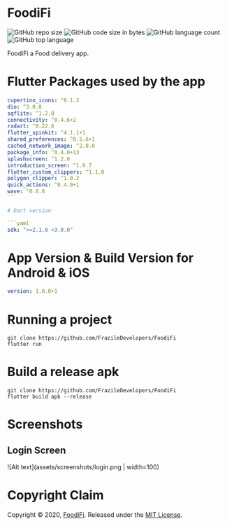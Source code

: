 # FoodiFi

![GitHub repo size](https://img.shields.io/github/repo-size/FrazileDevelopers/FoodiFi) ![GitHub code size in bytes](https://img.shields.io/github/languages/code-size/FrazileDevelopers/FoodiFi) ![GitHub language count](https://img.shields.io/github/languages/count/FrazileDevelopers/FoodiFi) ![GitHub top language](https://img.shields.io/github/languages/top/FrazileDevelopers/FoodiFi)

FoodiFi a Food delivery app.

# Flutter Packages used by the app

````yaml
cupertino_icons: ^0.1.2
dio: ^3.0.8
sqflite: ^1.2.0
connectivity: ^0.4.6+2
rxdart: ^0.22.6
flutter_spinkit: ^4.1.1+1
shared_preferences: ^0.5.6+1
cached_network_image: ^2.0.0
package_info: ^0.4.0+13
splashscreen: ^1.2.0
introduction_screen: ^1.0.7
flutter_custom_clippers: ^1.1.0
polygon_clipper: ^1.0.2
quick_actions: ^0.4.0+1
wave: ^0.0.8
```

# Dart version

```yaml
sdk: ">=2.1.0 <3.0.0"
````

# App Version & Build Version for Android & iOS

```yaml
version: 1.0.0+1
```

# Running a project

```console
git clone https://github.com/FrazileDevelopers/FoodiFi
flutter run
```

# Build a release apk

```console
git clone https://github.com/FrazileDevelopers/FoodiFi
flutter build apk --release
```

# Screenshots

## Login Screen

![Alt text](assets/screenshots/login.png | width=100)

<!-- # ☕️ Donate
<a href="https://www.buymeacoffee.com/Frazile" target="_blank"><img src="https://bmc-cdn.nyc3.digitaloceanspaces.com/BMC-button-images/custom_images/orange_img.png" alt="Buy Me A Coffee" style="height: auto !important;width: auto !important;" ></a> -->

# Copyright Claim

Copyright © 2020, [FoodiFi](https://github.com/FrazileDevelopers/FoodiFi).
Released under the [MIT License](LICENSE).
